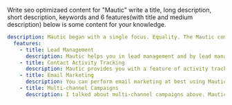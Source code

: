 Write seo optimizaed content for "Mautic" write a title, long description, short description, keywords and 6 features(with title and medium description) below is some content for your knowledge.

```yml
description: Mautic began with a single focus. Equality. The Mautic community believes in giving every person the power to understand, manage, and grow their business or organization.
  features:
    - title: Lead Management
      description: Mautic helps you in lead management and by lead management, I mean generating leads, nurturing them, and analyzing their characteristics for targeting
    - title: Contact Activity Tracking
      description: Mautic provides you with a feature of activity tracking. You just need to add a tracking code in the Mautic CRM and it’ll show you which page your users have visited.
    - title: Email Marketing
      description: You can perform email marketing at best using Mautic. For this, you can use various predefined Mautic email templates or also create your own email templates with its email builder feature.
    - title: Multi-channel Campaigns
      description: I talked about multi-channel campaigns above. Mautic campaign builder is an amazing feature that lets you create campaigns for different situations to target users. You can simply by dragging the options here and there to create your campaign.
```
